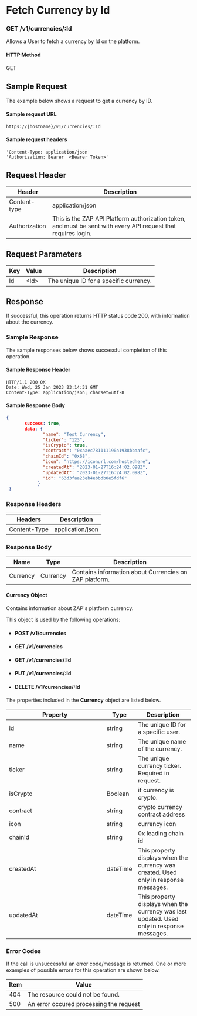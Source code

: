 # Fetch Currency by Id

### GET /v1/currencies/:Id <a href="#top" id="top"></a>

Allows a User to fetch a currency by Id on the platform.

#### HTTP Method <a href="#top" id="top"></a>

GET

## Sample Request <a href="#samplerequest" id="samplerequest"></a>

The example below shows a request to get a currency by ID.

#### **Sample request** URL <a href="#top" id="top"></a>

```
https://{hostname}/v1/currencies/:Id
```

#### &#x20;**Sample request headers** <a href="#top" id="top"></a>

```
'Content-Type: application/json'
'Authorization: Bearer  <Bearer Token>'
```

## Request Header <a href="#samplerequest" id="samplerequest"></a>

| Header        | Description                                                                                                    |
| ------------- | -------------------------------------------------------------------------------------------------------------- |
| Content-type  | application/json                                                                                               |
| Authorization | This is the ZAP API Platform authorization token, and must be sent with every API request that requires login. |

## Request Parameters <a href="#samplerequest" id="samplerequest"></a>

| Key | Value  | Description                             |
| --- | ------ | --------------------------------------- |
| Id  | \<Id>  | The unique ID for a specific currency.  |

## Response <a href="#samplerequest" id="samplerequest"></a>

If successful, this operation returns HTTP status code 200, with information about the currency.

### Sample Response <a href="#samplerequest" id="samplerequest"></a>

The sample responses below shows successful completion of this operation.

#### **Sample** Response Header <a href="#top" id="top"></a>

```
HTTP/1.1 200 OK
Date: Wed, 25 Jan 2023 23:14:31 GMT
Content-Type: application/json; charset=utf-8
```

#### **Sample** Response Body <a href="#top" id="top"></a>

```json
{
       success: true,
       data: {
              "name": "Test Currency",
              "ticker": "123",
              "isCrypto": true,
              "contract": "0xaaec781111190a1938bbaafc",
              "chainId": "0x68",
              "icon": "https://iconurl.com/hostedhere",
              "createdAt": "2023-01-27T16:24:02.098Z",
              "updatedAt": "2023-01-27T16:24:02.098Z",
              "id": "63d3faa23eb4ebbdb0e5fdf6"
            }
 }
```

### Response Headers <a href="#samplerequest" id="samplerequest"></a>

| Headers      | Description      |
| ------------ | ---------------- |
| Content-Type | application/json |

### Response Body <a href="#samplerequest" id="samplerequest"></a>

| Name     | Type     | Description                                              |
| -------- | -------- | -------------------------------------------------------- |
| Currency | Currency | Contains information about  Currencies on ZAP  platform. |

#### Currency Object

Contains information about ZAP's platform currency.

This object is used by the following operations:

* #### POST /v1/currencies
* #### GET /v1/currencies
* #### GET /v1/currencies/:Id
* #### PUT /v1/currencies/:Id
* #### DELETE /v1/currencies/:Id

The properties included in the **Currency** object are listed below.

<table><thead><tr><th width="250.33333333333331">Property</th><th>Type</th><th>Description</th></tr></thead><tbody><tr><td>id</td><td>string</td><td>The unique ID for a specific user. </td></tr><tr><td>name</td><td>string</td><td>The unique name of the currency.</td></tr><tr><td>ticker</td><td>string</td><td>The unique currency ticker. Required in request.</td></tr><tr><td>isCrypto</td><td>Boolean</td><td>if currency is crypto.</td></tr><tr><td>contract</td><td>string</td><td>crypto currency contract address</td></tr><tr><td>icon</td><td>string</td><td>currency icon</td></tr><tr><td>chainId</td><td>string</td><td>0x leading chain id</td></tr><tr><td>createdAt</td><td>dateTime</td><td>This property displays when the currency was created. Used only in response messages.</td></tr><tr><td>updatedAt</td><td>dateTime</td><td>This property displays when the currency was last updated. Used only in response messages.</td></tr></tbody></table>

### Error Codes <a href="#samplerequest" id="samplerequest"></a>

If the call is unsuccessful an error code/message is returned. One or more examples of possible errors for this operation are shown below.

| Item | Value                                   |
| ---- | --------------------------------------- |
| 404  | The resource could not be found.        |
| 500  | An error occured processing the request |

